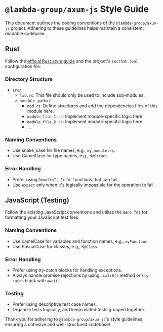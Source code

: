 # `@lambda-group/axum-js` Style Guide

This document outlines the coding conventions of the `@lambda-group/axum-js` project. Adhering to these guidelines helps maintain a consistent, readable codebase.

## Rust

Follow the [official Rust style guide](https://doc.rust-lang.org/1.0.0/style/README.html) and the project's `rustfmt.toml` configuration file.

### Directory Structure

- `src/`
   - `lib.rs`: This file should only be used to include sub-modules.
   - `<module_path>/`
     - `mod.rs`: Define structures and add the dependencies files of this module here.
     - `module_file_1.rs`: Implement module-specific logic here.
     - `module_file_2.rs`: Implement module-specific logic here.
     - ...

### Naming Conventions

- Use snake_case for file names, e.g., `my_module.rs`.
- Use CamelCase for type names, e.g., `MyStruct`.

### Error Handling

- Prefer using `Result<T, E>` for functions that can fail.
- Use `expect` only when it's logically impossible for the operation to fail.

## JavaScript (Testing)

Follow the existing JavaScript conventions and utilize the `deno fmt` for formatting your JavaScript test files.

### Naming Conventions

- Use camelCase for variables and function names, e.g., `myFunction`.
- Use PascalCase for classes, e.g., `MyClass`.

### Error Handling

- Prefer using try-catch blocks for handling exceptions.
- Always handle promise rejections by using `.catch()` method or `try-catch` block with `await`.

### Testing

- Prefer using descriptive test case names.
- Organize tests logically, and keep related tests grouped together.

Thank you for adhering to `@lambda-group/axum-js`'s style guidelines, ensuring a cohesive and well-structured codebase!

